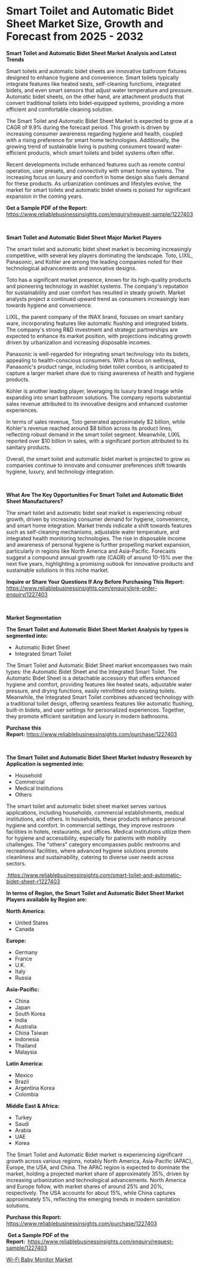 <p><h1>Smart Toilet and Automatic Bidet Sheet Market Size, Growth and Forecast from 2025 - 2032</h1></p><p><strong>Smart Toilet and Automatic Bidet Sheet Market Analysis and Latest Trends</strong></p>
<p><p>Smart toilets and automatic bidet sheets are innovative bathroom fixtures designed to enhance hygiene and convenience. Smart toilets typically integrate features like heated seats, self-cleaning functions, integrated bidets, and even smart sensors that adjust water temperature and pressure. Automatic bidet sheets, on the other hand, are attachment products that convert traditional toilets into bidet-equipped systems, providing a more efficient and comfortable cleaning solution.</p><p>The Smart Toilet and Automatic Bidet Sheet Market is expected to grow at a CAGR of 9.9% during the forecast period. This growth is driven by increasing consumer awareness regarding hygiene and health, coupled with a rising preference for smart home technologies. Additionally, the growing trend of sustainable living is pushing consumers toward water-efficient products, which smart toilets and bidet systems often offer. </p><p>Recent developments include enhanced features such as remote control operation, user presets, and connectivity with smart home systems. The increasing focus on luxury and comfort in home design also fuels demand for these products. As urbanization continues and lifestyles evolve, the market for smart toilets and automatic bidet sheets is poised for significant expansion in the coming years.</p></p>
<p><strong>Get a Sample PDF of the Report:&nbsp;</strong> <a href="https://www.reliablebusinessinsights.com/enquiry/request-sample/1227403?utm_campaign=2226&utm_medium=2&utm_source=Github&utm_content=ia&utm_term=09022025&utm_id=smart-toilet-and-automatic-bidet-sheet">https://www.reliablebusinessinsights.com/enquiry/request-sample/1227403</a></p>
<p>&nbsp;</p>
<p><strong>Smart Toilet and Automatic Bidet Sheet Major Market Players</strong></p>
<p><p>The smart toilet and automatic bidet sheet market is becoming increasingly competitive, with several key players dominating the landscape. Toto, LIXIL, Panasonic, and Kohler are among the leading companies noted for their technological advancements and innovative designs.</p><p>Toto has a significant market presence, known for its high-quality products and pioneering technology in washlet systems. The company's reputation for sustainability and user comfort has resulted in steady growth. Market analysts project a continued upward trend as consumers increasingly lean towards hygiene and convenience.</p><p>LIXIL, the parent company of the INAX brand, focuses on smart sanitary ware, incorporating features like automatic flushing and integrated bidets. The company's strong R&D investment and strategic partnerships are expected to enhance its market position, with projections indicating growth driven by urbanization and increasing disposable incomes.</p><p>Panasonic is well-regarded for integrating smart technology into its bidets, appealing to health-conscious consumers. With a focus on wellness, Panasonic's product range, including bidet toilet combos, is anticipated to capture a larger market share due to rising awareness of health and hygiene products.</p><p>Kohler is another leading player, leveraging its luxury brand image while expanding into smart bathroom solutions. The company reports substantial sales revenue attributed to its innovative designs and enhanced customer experiences.</p><p>In terms of sales revenue, Toto generated approximately $2 billion, while Kohler's revenue reached around $8 billion across its product lines, reflecting robust demand in the smart toilet segment. Meanwhile, LIXIL reported over $10 billion in sales, with a significant portion attributed to its sanitary products.</p><p>Overall, the smart toilet and automatic bidet market is projected to grow as companies continue to innovate and consumer preferences shift towards hygiene, luxury, and technology integration.</p></p>
<p>&nbsp;</p>
<p><strong>What Are The Key Opportunities For Smart Toilet and Automatic Bidet Sheet Manufacturers?</strong></p>
<p><p>The smart toilet and automatic bidet seat market is experiencing robust growth, driven by increasing consumer demand for hygiene, convenience, and smart home integration. Market trends indicate a shift towards features such as self-cleaning mechanisms, adjustable water temperature, and integrated health monitoring technologies. The rise in disposable income and awareness of personal hygiene is further propelling market expansion, particularly in regions like North America and Asia-Pacific. Forecasts suggest a compound annual growth rate (CAGR) of around 10-15% over the next five years, highlighting a promising outlook for innovative products and sustainable solutions in this niche market.</p></p>
<p><strong>Inquire or Share Your Questions If Any Before Purchasing This Report:</strong> <a href="https://www.reliablebusinessinsights.com/enquiry/pre-order-enquiry/1227403?utm_campaign=2226&utm_medium=2&utm_source=Github&utm_content=ia&utm_term=09022025&utm_id=smart-toilet-and-automatic-bidet-sheet">https://www.reliablebusinessinsights.com/enquiry/pre-order-enquiry/1227403</a></p>
<p>&nbsp;</p>
<p><strong>Market Segmentation</strong></p>
<p><strong>The Smart Toilet and Automatic Bidet Sheet Market Analysis by types is segmented into:</strong></p>
<p><ul><li>Automatic Bidet Sheet</li><li>Integrated Smart Toilet</li></ul></p>
<p><p>The Smart Toilet and Automatic Bidet Sheet market encompasses two main types: the Automatic Bidet Sheet and the Integrated Smart Toilet. The Automatic Bidet Sheet is a detachable accessory that offers enhanced hygiene and comfort, providing features like heated seats, adjustable water pressure, and drying functions, easily retrofitted onto existing toilets. Meanwhile, the Integrated Smart Toilet combines advanced technology with a traditional toilet design, offering seamless features like automatic flushing, built-in bidets, and user settings for personalized experiences. Together, they promote efficient sanitation and luxury in modern bathrooms.</p></p>
<p><strong>Purchase this Report:&nbsp;</strong><a href="https://www.reliablebusinessinsights.com/purchase/1227403?utm_campaign=2226&utm_medium=2&utm_source=Github&utm_content=ia&utm_term=09022025&utm_id=smart-toilet-and-automatic-bidet-sheet">https://www.reliablebusinessinsights.com/purchase/1227403</a></p>
<p>&nbsp;</p>
<p><strong>The Smart Toilet and Automatic Bidet Sheet Market Industry Research by Application is segmented into:</strong></p>
<p><ul><li>Household</li><li>Commercial</li><li>Medical Institutions</li><li>Others</li></ul></p>
<p><p>The smart toilet and automatic bidet sheet market serves various applications, including households, commercial establishments, medical institutions, and others. In households, these products enhance personal hygiene and comfort. In commercial settings, they improve restroom facilities in hotels, restaurants, and offices. Medical institutions utilize them for hygiene and accessibility, especially for patients with mobility challenges. The "others" category encompasses public restrooms and recreational facilities, where advanced hygiene solutions promote cleanliness and sustainability, catering to diverse user needs across sectors.</p></p>
<p><a href="https://www.reliablebusinessinsights.com/smart-toilet-and-automatic-bidet-sheet-r1227403?utm_campaign=2226&utm_medium=2&utm_source=Github&utm_content=ia&utm_term=09022025&utm_id=smart-toilet-and-automatic-bidet-sheet">&nbsp;https://www.reliablebusinessinsights.com/smart-toilet-and-automatic-bidet-sheet-r1227403</a></p>
<p><strong>In terms of Region, the Smart Toilet and Automatic Bidet Sheet Market Players available by Region are:</strong></p>
<p>
    <p> <strong> North America: </strong>
        <ul>
            <li>United States</li>
            <li>Canada</li>
        </ul>
        </p> 
    <p> <strong> Europe: </strong>
        <ul>
            <li>Germany</li>
            <li>France</li>
            <li>U.K.</li>
            <li>Italy</li>
            <li>Russia</li>
        </ul>
        </p> 
    <p> <strong> Asia-Pacific: </strong>
        <ul>
            <li>China</li>
            <li>Japan</li>
            <li>South Korea</li>
            <li>India</li>
            <li>Australia</li>
            <li>China Taiwan</li>
            <li>Indonesia</li>
            <li>Thailand</li>
            <li>Malaysia</li>
        </ul>
        </p> 
    <p> <strong> Latin America: </strong>
        <ul>
            <li>Mexico</li>
            <li>Brazil</li>
            <li>Argentina Korea</li>
            <li>Colombia</li>
        </ul>
        </p> 
    <p> <strong> Middle East & Africa: </strong>
        <ul>
            <li>Turkey</li>
            <li>Saudi</li>
            <li>Arabia</li>
            <li>UAE</li>
            <li>Korea</li>
        </ul>
    </p>
    </p>
<p><p>The Smart Toilet and Automatic Bidet market is experiencing significant growth across various regions, notably North America, Asia-Pacific (APAC), Europe, the USA, and China. The APAC region is expected to dominate the market, holding a projected market share of approximately 35%, driven by increasing urbanization and technological advancements. North America and Europe follow, with market shares of around 25% and 20%, respectively. The USA accounts for about 15%, while China captures approximately 5%, reflecting the emerging trends in modern sanitation solutions.</p></p>
<p><strong>Purchase this Report: </strong><a href="https://www.reliablebusinessinsights.com/purchase/1227403?utm_campaign=2226&utm_medium=2&utm_source=Github&utm_content=ia&utm_term=09022025&utm_id=smart-toilet-and-automatic-bidet-sheet">https://www.reliablebusinessinsights.com/purchase/1227403</a></p>
<p>&nbsp;<strong>Get a Sample PDF of the Report:&nbsp;&nbsp;</strong><a href="https://www.reliablebusinessinsights.com/enquiry/request-sample/1227403?utm_campaign=2226&utm_medium=2&utm_source=Github&utm_content=ia&utm_term=09022025&utm_id=smart-toilet-and-automatic-bidet-sheet">https://www.reliablebusinessinsights.com/enquiry/request-sample/1227403</a></p>
<p><strong></strong></p>
<p><p><a href="https://github.com/AlisaRowe24/Market-Research-Report-List-1/blob/main/wi-fi-baby-monitor-market.md?utm_campaign=2226&utm_medium=2&utm_source=Github&utm_content=ia&utm_term=09022025&utm_id=smart-toilet-and-automatic-bidet-sheet">Wi-Fi Baby Monitor Market</a></p></p>